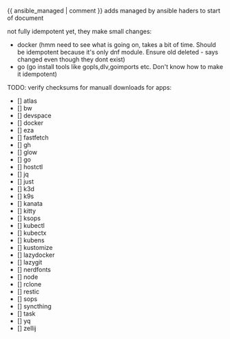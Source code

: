 {{ ansible_managed | comment }} adds managed by ansible haders to start of document

<!--
x86_64
amd64
x86
i386
i686
aarch64
arm64
armv9l
armv8l
armv7l
armv6l
aarch32
ppc64le
s390x
-->

not fully idempotent yet, they make small changes:

- docker (hmm need to see what is going on, takes a bit of time. Should be idempotent because it's only dnf module. Ensure old deleted - says changed even though they dont exist)
- go (go install tools like gopls,dlv,goimports etc. Don't know how to make it idempotent)

TODO: verify checksums for manuall downloads for apps:

- [] atlas
- [] bw
- [] devspace
- [] docker
- [] eza
- [] fastfetch
- [] gh
- [] glow
- [] go
- [] hostctl
- [] jq
- [] just
- [] k3d
- [] k9s
- [] kanata
- [] kitty
- [] ksops
- [] kubectl
- [] kubectx
- [] kubens
- [] kustomize
- [] lazydocker
- [] lazygit
- [] nerdfonts
- [] node
- [] rclone
- [] restic
- [] sops
- [] syncthing
- [] task
- [] yq
- [] zellij
